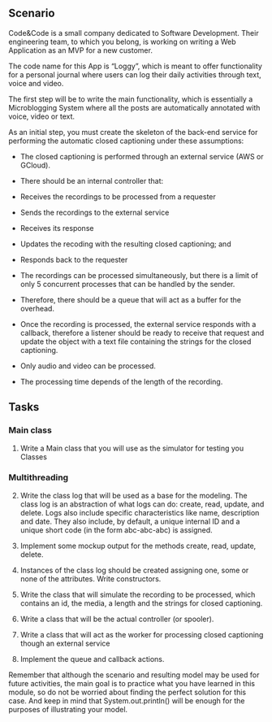 ## Scenario

Code&Code is a small company dedicated to Software Development. Their engineering team, to which you belong, is working on writing a Web Application as an MVP for a new customer.

The code name for this App is “Loggy”, which is meant to offer functionality for a personal journal where users can log their daily activities through text, voice and video.

The first step will be to write the main functionality, which is essentially a Microblogging System where all the posts are automatically annotated with voice, video or text.

As an initial step, you must create the skeleton of the back-end service for performing the automatic closed captioning under these assumptions:

- The closed captioning is performed through an external service (AWS or GCloud).

- There should be an internal controller that:

- Receives the recordings to be processed from a requester

- Sends the recordings to the external service

- Receives its response

- Updates the recoding with the resulting closed captioning; and

- Responds back to the requester

- The recordings can be processed simultaneously, but there is a limit of only 5 concurrent processes that can be handled by the sender.

- Therefore, there should be a queue that will act as a buffer for the overhead.

- Once the recording is processed, the external service responds with a callback, therefore a listener should be ready to receive that request and update the object with a text file containing the strings for the closed captioning.

- Only audio and video can be processed.

- The processing time depends of the length of the recording.

## Tasks

### Main class

1. Write a Main class that you will use as the simulator for testing you Classes

### Multithreading

2. Write the class log that will be used as a base for the modeling. The class log is an abstraction of what logs can do: create, read, update, and delete. Logs also include specific characteristics like name, description and date. They also include, by default, a unique internal ID and a unique short code (in the form abc-abc-abc) is assigned.

3. Implement some mockup output for the methods create, read, update, delete.

4. Instances of the class log should be created assigning one, some or none of the attributes. Write constructors.

5. Write the class that will simulate the recording to be processed, which contains an id, the media, a length and the strings for closed captioning.

6. Write a class that will be the actual controller (or spooler).

7. Write a class that will act as the worker for processing closed captioning though an external service

8. Implement the queue and callback actions.

Remember that although the scenario and resulting model may be used for future activities, the main goal is to practice what you have learned in this module, so do not be worried about finding the perfect solution for this case. And keep in mind that System.out.println() will be enough for the purposes of illustrating your model.
